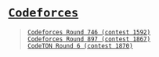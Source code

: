 # [`Codeforces`]
> [`Codeforces Round 746 (contest 1592)`](./cf_1592)  
> [`Codeforces Round 897 (contest 1867)`](./cf_1867)  
> [`CodeTON Round 6 (contest 1870)`](./cf_1870)


[`Codeforces`]: /OJ_ans/cf
[`Zerojudge`]: /OJ_ans/zj
[`PCIC`]: /OJ_ans/PCIC
